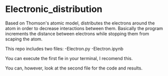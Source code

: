 # Electronic_distribution
Based on Thomson's atomic model, distributes the electrons around the atom in order to decrease interactions between them.
Basically the program increments the distance between electrons while stopping them from scaping the atom.

This repo includes two files:
  -Electron.py
  -Electron.ipynb

You can execute the first fie in your terminal, I recomend this.


You can, however, look at the second file for the code and results. 
